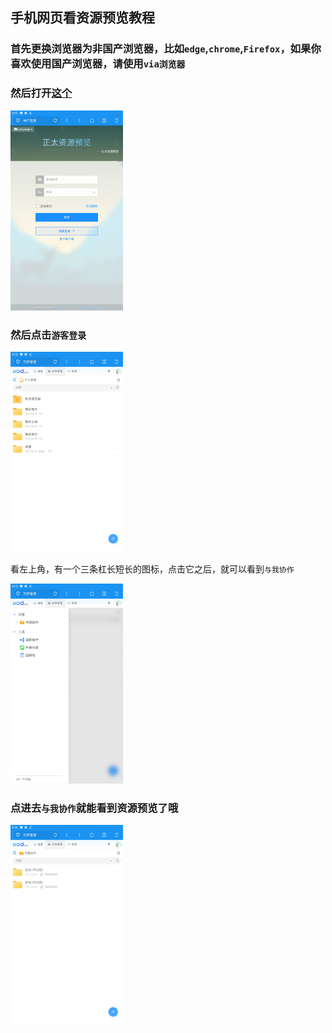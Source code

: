 ## 手机网页看资源预览教程

### 首先更换浏览器为非国产浏览器，比如`edge`,`chrome`,`Firefox`，如果你喜欢使用国产浏览器，请使用`via浏览器`

### 然后打开[这个](https://www.myshota.org)
<img src="https://github.com/allshota/myshota/blob/main/Mobile-web/m-web-1.png" width="180" height="320">

### 然后点击`游客登录`

<img src="https://github.com/allshota/myshota/blob/main/Mobile-web/m-web-2.png" width="180" height="320">

看左上角，有一个三条杠长短长的图标，点击它之后，就可以看到`与我协作`

<img src="https://github.com/allshota/myshota/blob/main/Mobile-web/m-web-3.png" width="180" height="320">

### 点进去`与我协作`就能看到资源预览了哦

<img src="https://github.com/allshota/myshota/blob/main/Mobile-web/m-web-4.png" width="180" height="320">
